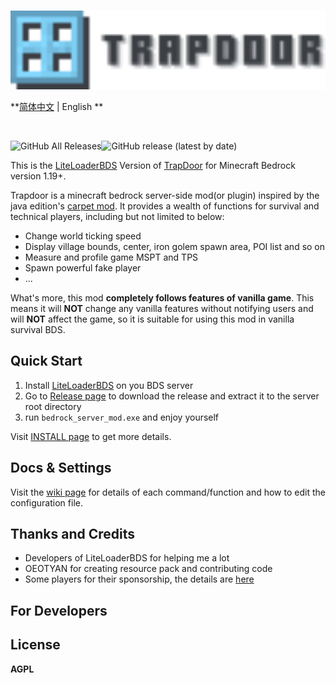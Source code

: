 <br>
<p align="center">
<img src="./imgs/logo.svg" alt="drawing" style="width:600px;"/>
</p>


**[简体中文](./README_zh.md) | English **

<br>

![GitHub All Releases](https://img.shields.io/github/downloads/hhhxiao/trapdoor-ll/total?style=for-the-badge)![GitHub release (latest by date)](https://img.shields.io/github/v/release/hhhxiao/trapdoor-ll?style=for-the-badge)



This is the [LiteLoaderBDS](https://github.com/LiteLDev/LiteLoaderBDS)  Version of [TrapDoor](https://github.com/hhhxiao/TrapDoor) for Minecraft Bedrock version 1.19+.

Trapdoor is a minecraft bedrock server-side mod(or plugin) inspired by the java edition's [carpet mod](https://github.com/gnembon/fabric-carpet). It provides a
wealth of functions for survival and technical players, including but not limited to below:

- Change world ticking speed
- Display village bounds, center, iron golem spawn area, POI list and so on
- Measure and profile game MSPT and TPS
- Spawn powerful fake player
- ...

What's more, this mod **completely follows features of vanilla game**. This means it will **NOT** change any vanilla features
without notifying users and will **NOT** affect the game, so it is suitable for using this mod in vanilla survival BDS.

## Quick Start

1. Install [LiteLoaderBDS](https://github.com/LiteLDev/LiteLoaderBDS) on you BDS server
2. Go to [Release page](https://github.com/hhhxiao/trapdoor-ll/releases) to download the release and extract it to the server root directory
3. run `bedrock_server_mod.exe` and enjoy yourself

Visit [INSTALL page](https://hhhxiao.github.io/tr-wiki/use.html) to get more details.

## Docs & Settings

Visit the [wiki page](https://hhhxiao.github.io/tr-wiki) for details of each command/function and how to edit the configuration file.

## Thanks and Credits

- Developers of LiteLoaderBDS for helping me a lot
- OEOTYAN for creating resource pack and contributing code
- Some players for their sponsorship, the details are [here](sponsors.md)

## For Developers



## License

**AGPL**
